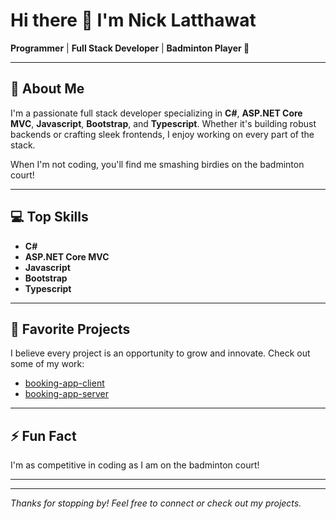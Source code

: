 # Hi there 👋 I'm Nick Latthawat

**Programmer** | **Full Stack Developer** | **Badminton Player 🏸**

---

## 🚀 About Me

I'm a passionate full stack developer specializing in **C#**, **ASP.NET Core MVC**, **Javascript**, **Bootstrap**, and **Typescript**. Whether it's building robust backends or crafting sleek frontends, I enjoy working on every part of the stack.

When I'm not coding, you'll find me smashing birdies on the badminton court!

---

## 💻 Top Skills

- **C#**
- **ASP.NET Core MVC**
- **Javascript**
- **Bootstrap**
- **Typescript**

---

## 🌟 Favorite Projects

I believe every project is an opportunity to grow and innovate. Check out some of my work:
- [booking-app-client](https://github.com/nick-latthawat/booking-app-client)
- [booking-app-server](https://github.com/nick-latthawat/booking-app-server)

---

## ⚡ Fun Fact

I'm as competitive in coding as I am on the badminton court!

---

<!-- Social links (add yours if you’d like) -->
<!--
[LinkedIn](#) | [Twitter](#) | [Personal Website](#)
-->

---

_Thanks for stopping by! Feel free to connect or check out my projects._
